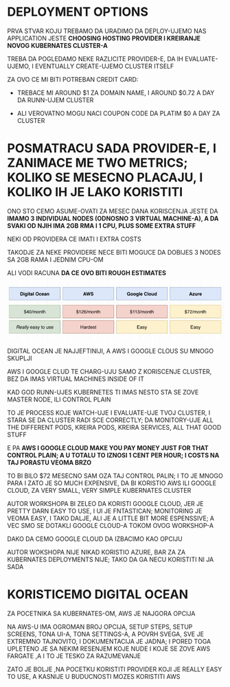 # DEPLOYMENT OPTIONS


PRVA STVAR KOJU TREBAMO DA URADIMO DA DEPLOY-UJEMO NAS APPLICATION JESTE **CHOOSING HOSTING PROVIDER I KREIRANJE NOVOG KUBERNATES CLUSTER-A**

TREBA DA POGLEDAMO NEKE RAZLICITE PROVIDER-E, DA IH EVALUATE-UJEMO, I EVENTUALLY CREATE-UJEMO CLUSTER ITSELF

ZA OVO CE MI BITI POTREBAN CREDIT CARD:

- TREBACE MI AROUND $1 ZA DOMAIN NAME, I AROUND $0.72 A DAY DA RUNN-UJEM CLUSTER

- ALI VEROVATNO MOGU NACI COUPON CODE DA PLATIM $0 A DAY ZA CLUSTER

# POSMATRACU SADA PROVIDER-E, I ZANIMACE ME TWO METRICS; KOLIKO SE MESECNO PLACAJU, I KOLIKO IH JE LAKO KORISTITI

ONO STO CEMO ASUME-OVATI ZA MESEC DANA KORISCENJA JESTE DA **IMAMO 3 INDIVIDUAL NODES (ODNOSNO 3 VIRTUAL MACHINE-A), A DA SVAKI OD NJIH IMA 2GB RMA I 1 CPU, PLUS SOME EXTRA STUFF**

NEKI OD PROVIDERA CE IMATI I EXTRA COSTS

TAKODJE ZA NEKE PROVIDERE NECE BITI MOGUCE DA DOBIJES 3 NODES SA 2GB RAMA I JEDNIM CPU-OM

ALI VODI RACUNA **DA CE OVO BITI ROUGH ESTIMATES**

![providers](images/providers.jpg)

DIGITAL OCEAN JE NAJJEFTINIJI, A AWS I GOOGLE CLOUS SU MNOGO SKUPLJI

AWS I GOOGLE CLUD TE CHARG-UJU SAMO Z KORISCENJE CLUSTER, BEZ DA IMAS VIRTUAL MACHINES INSIDE OF IT

KAD GOD RUNN-UJES KUBERNETES TI IMAS NESTO STA SE ZOVE MASTER NODE, ILI CONTROL PLAIN

TO JE PROCESS KOJE WATCH-UJE I EVALUATE-UJE TVOJ CLUSTER, I STARA SE DA CLUSTER RADI SCE CORRECTLY; DA MONITORY-UJE ALL THE DIFFERENT PODS, KREIRA PODS, KREIRA SERVICES, ALL THAT GOOD STUFF

E PA **AWS I GOOGLE CLOUD MAKE YOU PAY MONEY JUST FOR THAT CONTROL PLAIN; A U TOTALU TO IZNOSI 1 CENT PER HOUR; I COSTS NA TAJ PORASTU VEOMA BRZO**

TO BI BILO $72 MESECNO SAM OZA TAJ CONTROL PALIN; I TO JE MNOGO PARA I ZATO JE SO MUCH EXPENSIVE, DA BI KORISTIO AWS ILI GOOGLE CLOUD, ZA VERY SMALL, VERY SIMPLE KUBERNATES CLUSTER

AUTOR WORKSHOPA BI ZELEO DA KORISTI GOOGLE CLOUD, JER JE PRETTY DARN EASY TO USE, I UI JE FNTASTICAN; MONITORING JE VEOMA EASY, I TAKO DALJE, ALI JE A LITTLE BIT MORE ESPENSSIVE; A VEC SMO SE DOTAKLI GOOGLE CLOUD-A TOKOM OVOG WORKSHOP-A

DAKO DA CEMO GOOGLE CLOUD DA IZBACIMO KAO OPCIJU

AUTOR WOKSHOPA NIJE NIKAD KORISTIO AZURE, BAR ZA ZA KUBERNATES DEPLOYMENTS NIJE; TAKO DA GA NECU KORISTITI NI JA SADA

# KORISTICEMO DIGITAL OCEAN

ZA POCETNIKA SA KUBERNATES-OM, AWS JE NAJGORA OPCIJA

NA AWS-U IMA OGROMAN BROJ OPCIJA, SETUP STEPS, SETUP SCREENS, TONA UI-A, TONA SETTINGS-A, A POVRH SVEGA, SVE JE EXTREMNO TAJNOVITO, I DOKUMENTACIJA JE JADNA; I PORED TOGA UPLETENO JE SA NEKIM RESENJEM KOJE NUDE I KOJE SE ZOVE AWS FARGATE ,A I TO JE TESKO ZA RAZUMEVANJE

ZATO JE BOLJE ,NA POCETKU KORISTITI PROVIDER KOJI JE REALLY EASY TO USE, A KASNIJE U BUDUCNOSTI MOZES KORISTITI AWS
